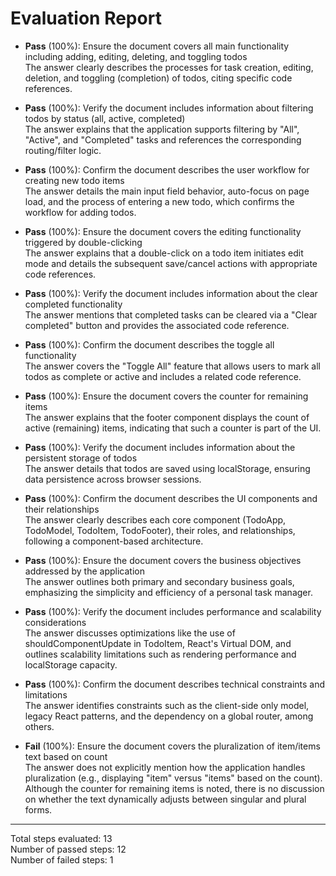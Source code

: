 # Evaluation Report

- **Pass** (100%): Ensure the document covers all main functionality including adding, editing, deleting, and toggling todos  
  The answer clearly describes the processes for task creation, editing, deletion, and toggling (completion) of todos, citing specific code references.

- **Pass** (100%): Verify the document includes information about filtering todos by status (all, active, completed)  
  The answer explains that the application supports filtering by "All", "Active", and "Completed" tasks and references the corresponding routing/filter logic.

- **Pass** (100%): Confirm the document describes the user workflow for creating new todo items  
  The answer details the main input field behavior, auto-focus on page load, and the process of entering a new todo, which confirms the workflow for adding todos.

- **Pass** (100%): Ensure the document covers the editing functionality triggered by double-clicking  
  The answer explains that a double-click on a todo item initiates edit mode and details the subsequent save/cancel actions with appropriate code references.

- **Pass** (100%): Verify the document includes information about the clear completed functionality  
  The answer mentions that completed tasks can be cleared via a "Clear completed" button and provides the associated code reference.

- **Pass** (100%): Confirm the document describes the toggle all functionality  
  The answer covers the "Toggle All" feature that allows users to mark all todos as complete or active and includes a related code reference.

- **Pass** (100%): Ensure the document covers the counter for remaining items  
  The answer explains that the footer component displays the count of active (remaining) items, indicating that such a counter is part of the UI.

- **Pass** (100%): Verify the document includes information about the persistent storage of todos  
  The answer details that todos are saved using localStorage, ensuring data persistence across browser sessions.

- **Pass** (100%): Confirm the document describes the UI components and their relationships  
  The answer clearly describes each core component (TodoApp, TodoModel, TodoItem, TodoFooter), their roles, and relationships, following a component-based architecture.

- **Pass** (100%): Ensure the document covers the business objectives addressed by the application  
  The answer outlines both primary and secondary business goals, emphasizing the simplicity and efficiency of a personal task manager.

- **Pass** (100%): Verify the document includes performance and scalability considerations  
  The answer discusses optimizations like the use of shouldComponentUpdate in TodoItem, React's Virtual DOM, and outlines scalability limitations such as rendering performance and localStorage capacity.

- **Pass** (100%): Confirm the document describes technical constraints and limitations  
  The answer identifies constraints such as the client-side only model, legacy React patterns, and the dependency on a global router, among others.

- **Fail** (100%): Ensure the document covers the pluralization of item/items text based on count  
  The answer does not explicitly mention how the application handles pluralization (e.g., displaying "item" versus "items" based on the count).  
  Although the counter for remaining items is noted, there is no discussion on whether the text dynamically adjusts between singular and plural forms.

---

Total steps evaluated: 13  
Number of passed steps: 12  
Number of failed steps: 1